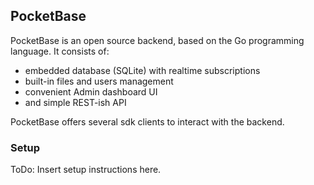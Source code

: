 ## PocketBase
PocketBase is an open source backend, based on the Go programming language. It consists of:

-   embedded database (SQLite) with realtime subscriptions
-   built-in files and users management
-   convenient Admin dashboard UI
-   and simple REST-ish API

PocketBase offers several sdk clients to interact with the backend.

### Setup
ToDo: Insert setup instructions here.